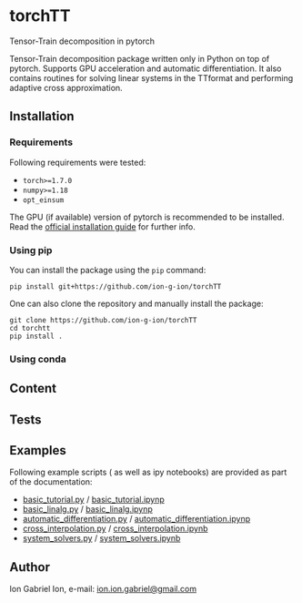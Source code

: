 # torchTT
Tensor-Train decomposition in pytorch

Tensor-Train decomposition package written only in Python on top of pytorch. Supports GPU acceleration and automatic differentiation.
It also contains routines for solving linear systems in the TTformat and performing adaptive cross approximation.


## Installation

### Requirements
Following requirements were tested:

- `torch>=1.7.0`
- `numpy>=1.18`
- `opt_einsum`

The GPU (if available) version of pytorch is recommended to be installed. Read the [official installation guide](https://pytorch.org/get-started/locally/) for further info.
### Using pip
You can install the package using the `pip` command:

```
pip install git+https://github.com/ion-g-ion/torchTT
```
One can also clone the repository and manually install the package: 

```
git clone https://github.com/ion-g-ion/torchTT
cd torchtt
pip install .
```
### Using conda



## Content


## Tests 



## Examples
Following example scripts ( as well as ipy notebooks) are provided as part of the documentation:

 * [basic_tutorial.py](examples/basic_tutorial.py) / [basic_tutorial.ipynp](examples/basic_tutorial.ipynb)
 * [basic_linalg.py](examples/basic_linalg.py) / [basic_linalg.ipynp](examples/basic_linalg.ipynb)
 * [automatic_differentiation.py](examples/automatic_differentiation.py) / [automatic_differentiation.ipynp](examples/automatic_differentiation.ipynb)
 * [cross_interpolation.py](examples/cross_interpolation.py) / [cross_interpolation.ipynb](examples/cross_interpolation.ipynb)
 * [system_solvers.py](examples/system_solvers.py) / [system_solvers.ipynb](examples/system_solvers.ipynb)

## Author 
Ion Gabriel Ion, e-mail: ion.ion.gabriel@gmail.com
